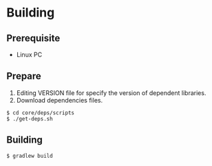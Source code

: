 # Building

## Prerequisite

* Linux PC

## Prepare

1. Editing VERSION file for specify the version of dependent libraries.
2. Download dependencies files.

```shell
$ cd core/deps/scripts
$ ./get-deps.sh
```

## Building

```shell
$ gradlew build
```
